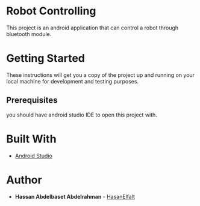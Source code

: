 # Robot Controlling
This project is an android application that can control a robot through bluetooth module.

# Getting Started

These instructions will get you a copy of the project up and running on your local machine for development and testing purposes.

## Prerequisites
you should have android studio IDE to open this project with.

# Built With

- [Android Studio](https://developer.android.com/studio)

# Author 

- **Hassan Abdelbaset Abdelrahman**  - [HasanElfalt](https://github.com/HasanElfalt)
